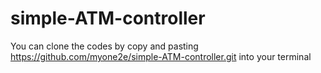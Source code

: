 # simple-ATM-controller

You can clone the codes by copy and pasting https://github.com/myone2e/simple-ATM-controller.git into your terminal


